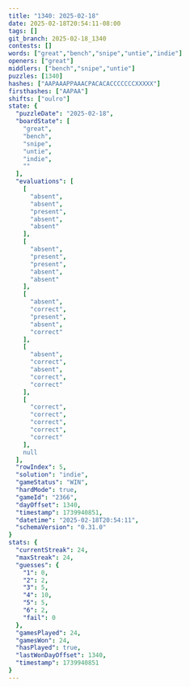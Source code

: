 ```yaml
---
title: "1340: 2025-02-18"
date: 2025-02-18T20:54:11-08:00
tags: []
git_branch: 2025-02-18_1340
contests: []
words: ["great","bench","snipe","untie","indie"]
openers: ["great"]
middlers: ["bench","snipe","untie"]
puzzles: [1340]
hashes: ["AAPAAAPPAAACPACACACCCCCCCXXXXX"]
firsthashes: ["AAPAA"]
shifts: ["oulro"]
state: {
  "puzzleDate": "2025-02-18",
  "boardState": [
    "great",
    "bench",
    "snipe",
    "untie",
    "indie",
    ""
  ],
  "evaluations": [
    [
      "absent",
      "absent",
      "present",
      "absent",
      "absent"
    ],
    [
      "absent",
      "present",
      "present",
      "absent",
      "absent"
    ],
    [
      "absent",
      "correct",
      "present",
      "absent",
      "correct"
    ],
    [
      "absent",
      "correct",
      "absent",
      "correct",
      "correct"
    ],
    [
      "correct",
      "correct",
      "correct",
      "correct",
      "correct"
    ],
    null
  ],
  "rowIndex": 5,
  "solution": "indie",
  "gameStatus": "WIN",
  "hardMode": true,
  "gameId": "2366",
  "dayOffset": 1340,
  "timestamp": 1739940851,
  "datetime": "2025-02-18T20:54:11",
  "schemaVersion": "0.31.0"
}
stats: {
  "currentStreak": 24,
  "maxStreak": 24,
  "guesses": {
    "1": 0,
    "2": 2,
    "3": 5,
    "4": 10,
    "5": 5,
    "6": 2,
    "fail": 0
  },
  "gamesPlayed": 24,
  "gamesWon": 24,
  "hasPlayed": true,
  "lastWonDayOffset": 1340,
  "timestamp": 1739940851
}
---
```

<!-- more -->
